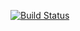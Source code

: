 [![Build Status](https://travis-ci.org/ssokov094/lab05.svg?branch=master)](https://travis-ci.org/ssokov094/lab05)
